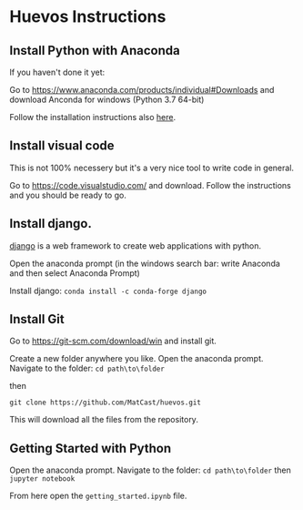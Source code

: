 # Huevos Instructions

## Install Python with Anaconda

If you haven't done it yet:

Go to https://www.anaconda.com/products/individual#Downloads and download Anconda for windows (Python 3.7 64-bit)

Follow the installation instructions also [here](https://docs.anaconda.com/anaconda/install/windows/).

## Install visual code

This is not 100% necessery but it's a very nice tool to write code in general.

Go to https://code.visualstudio.com/ and download. Follow the instructions and you should be ready to go.

## Install django.

[django](https://www.djangoproject.com/) is a web framework to create web applications with python.

Open the anaconda prompt (in the windows search bar: write Anaconda and then select Anaconda Prompt)

Install django:
`conda install -c conda-forge django`

## Install Git

Go to https://git-scm.com/download/win and install git.

Create a new folder anywhere you like.
Open the anaconda prompt. Navigate to the folder:
`cd path\to\folder`

then

`git clone https://github.com/MatCast/huevos.git`

This will download all the files from the repository.

## Getting Started with Python

Open the anaconda prompt. Navigate to the folder:
`cd path\to\folder`
then
`jupyter notebook`

From here open the `getting_started.ipynb` file.
